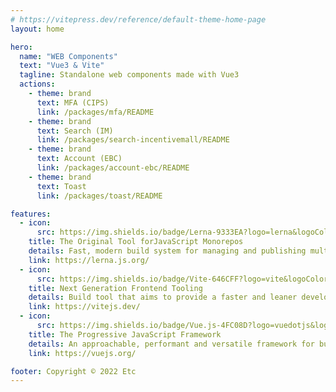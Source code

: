 ```yaml
---
# https://vitepress.dev/reference/default-theme-home-page
layout: home

hero:
  name: "WEB Components"
  text: "Vue3 & Vite"
  tagline: Standalone web components made with Vue3
  actions:
    - theme: brand
      text: MFA (CIPS)
      link: /packages/mfa/README
    - theme: brand
      text: Search (IM)
      link: /packages/search-incentivemall/README
    - theme: brand
      text: Account (EBC)
      link: /packages/account-ebc/README
    - theme: brand
      text: Toast
      link: /packages/toast/README

features:
  - icon:
      src: https://img.shields.io/badge/Lerna-9333EA?logo=lerna&logoColor=fff&style=flat
    title: The Original Tool forJavaScript Monorepos
    details: Fast, modern build system for managing and publishing multiple JavaScript/TypeScript packages from the same repository.
    link: https://lerna.js.org/
  - icon:
      src: https://img.shields.io/badge/Vite-646CFF?logo=vite&logoColor=fff&style=flat
    title: Next Generation Frontend Tooling
    details: Build tool that aims to provide a faster and leaner development experience for modern web projects.
    link: https://vitejs.dev/
  - icon:
      src: https://img.shields.io/badge/Vue.js-4FC08D?logo=vuedotjs&logoColor=fff&style=flat
    title: The Progressive JavaScript Framework
    details: An approachable, performant and versatile framework for building web user interfaces.
    link: https://vuejs.org/

footer: Copyright © 2022 Etc
---
```

